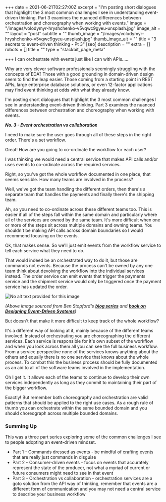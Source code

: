 +++
date = 2021-06-21T02:27:00Z
excerpt = "I'm posting short dialogues that highlight the 3 most common challenges I see in understanding event-driven thinking. Part 3 examines the nuanced differences between orchestration and choreography when working with events."
image = "/images/volodymyr-hryshchenko-v5vqwc9gyeu-unsplash.jpg"
image_alt = ""
layout = "post"
subtitle = ""
thumb_image = "/images/volodymyr-hryshchenko-v5vqwc9gyeu-unsplash.jpg"
thumb_image_alt = ""
title = "3 secrets to event-driven thinking - Pt 3"
[seo]
description = ""
extra = []
robots = []
title = ""
type = "stackbit_page_meta"

+++
I can orchestrate with events just like I can with APIs.....

Why are very clever software professionals seemingly struggling with the concepts of EDA? Those with a good grounding in domain-driven design seem to find the leap easier. Those coming from a starting point in REST APIs, large enterprise database solutions, or even 12-factor applications may find event thinking at odds with what they already know.

I'm posting short dialogues that highlight the 3 most common challenges I see in understanding event-driven thinking. Part 3 examines the nuanced differences between orchestration and choreography when working with events.

**_No. 3 - Event orchestration vs collaboration_**

I need to make sure the user goes through all of these steps in the right order. There's a set workflow.

Great! How are you going to co-ordinate the workflow for each user?

I was thinking we would need a central service that makes API calls and/or uses events to co-ordinate across the required services.

Right, so you've got the whole workflow documented in one place, that seems sensible. How many teams are involved in the process?

Well, we've got the team handling the different orders, then there's a separate team that handles the payments and finally there's the shipping team.

Ah, so you need to co-ordinate across these different teams too. This is easier if all of the steps fall within the same domain and particularly where all of the services are owned by the same team. It's more difficult when one or more of the steps sit across multiple domains and owning teams. You shouldn't be making API calls across domain boundaries so I would recommend focusing on the events.

Ok, that makes sense. So we'll just emit events from the workflow service to tell each service what they need to do.

That would indeed be an orchestrated way to do it, but those are commands not events. Because the process can't be owned by any one team think about devolving the workflow into the individual services instead. The order service can emit events that trigger the payments service and the shipment service would only be triggered once the payment service has updated the order.

![No alt text provided for this image](https://media-exp3.licdn.com/dms/image/C5612AQGk-hlnP46jeQ/article-inline_image-shrink_1000_1488/0/1624242191778?e=1629936000&v=beta&t=M7iDFbWpkIzFervkJP7UmPwWFC31FGrFjg8-xn12dFY)

_(Above image sourced from Ben Stopford's_ [**_blog series_**](https://www.confluent.io/blog/build-services-backbone-events/) _and_ [**_book on Designing Event-Driven Systems_**](https://www.confluent.io/designing-event-driven-systems)_)_

But doesn't that make it more difficult to keep track of the whole workflow?

It's a different way of looking at it, mainly because of the different teams involved. Instead of orchestrating you are choreographing the different services. Each service is responsible for it's own subset of the workflow and when you look across them all you can see the full business workflow. From a service perspective none of the services knows anything about the others and equally there is no one service that knows about the whole process. To combat this the business process should be fully documented as an aid to all of the software teams involved in the implementation.

Oh I get it. It allows each of the teams to continue to develop their own services independently as long as they commit to maintaining their part of the bigger workflow.

Exactly! But remember both choreography and orchestration are valid patterns that should be applied to the right use cases. As a rough rule of thumb you can orchestrate within the same bounded domain and you should choreograph across multiple bounded domains.

### Summing Up

This was a three part series exploring some of the common challenges I see to people adopting an event-driven mindset.

* Part 1 - Commands dressed as events - be mindful of crafting events that are really just commands in disguise
* Part 2 - Consumer-driven events - focus on events that accurately represent the state of the producer, not what a myriad of current or future consumers might need to see in that event
* Part 3 - Orchestration vs collaboration - orchestration services are a goto solution from the API way of thinking, remember that events are a different form of communication and you may not need a central service to describe your business workflow